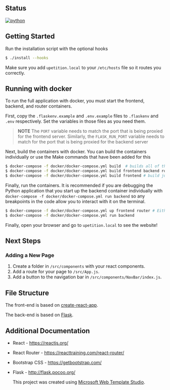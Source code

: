 ﻿## Status
[![python](https://github.com/upetition/Stop-uOttawa-Surveillance/workflows/python/badge.svg)](https://github.com/upetition/Stop-uOttawa-Surveillance/actions?query=workflow%3Apython)

## Getting Started

Run the installation script with the optional hooks

```bash
$ ./install --hooks
```

Make sure you add `upetition.local` to your `/etc/hosts` file so it routes you correctly.

## Running with docker
To run the full application with docker, you must start the frontend, backend, and router containers.

First, copy the `.flaskenv.example` and `.env.example` files to `.flaskenv` and `.env` respectively. Set the variables in those files as you need them.

> **NOTE** The `PORT` variable needs to match the port that is being proxied for the frontend server. Similarly, the `FLASK_RUN_PORT` variable needs to match for the port that is being proxied for the backend server

Next, build the containers with docker. You can build the containers individually or use the Make commands that have been added for this

```bash
$ docker-compose -f docker/docker-compose.yml build  # builds all of them
$ docker-compose -f docker/docker-compose.yml build frontend backend router # same as above
$ docker-compose -f docker/docker-compose.yml build frontend # build just the frontend container
```

Finally, run the containers. It is recommended if you are debugging the Python application that you start up the backend container individually with `docker-compose -f docker/docker-compose.yml run backend` so any breakpoints in the code allow you to interact with it on the terminal.

```bash
$ docker-compose -f docker/docker-compose.yml up frontend router # Either run in a different terminal or run with -d
$ docker-compose -f docker/docker-compose.yml run backend
```

Finally, open your browser and go to `upetition.local` to see the website!

## Next Steps


### Adding a New Page

1. Create a folder in `/src/components` with your react components.
2. Add a route for your page to `/src/App.js`.
3. Add a button to the navigation bar in `/src/components/NavBar/index.js`.


## File Structure

The front-end is based on [create-react-app](https://github.com/facebook/create-react-app).

The back-end is based on [Flask](https://github.com/pallets/flask).


## Additional Documentation


- React - https://reactjs.org/
- React Router - https://reacttraining.com/react-router/

- Bootstrap CSS - https://getbootstrap.com/
- Flask - http://flask.pocoo.org/


  This project was created using [Microsoft Web Template Studio](https://github.com/Microsoft/WebTemplateStudio).
